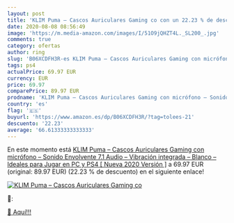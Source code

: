 ```yaml
---
layout: post
title: 'KLIM Puma – Cascos Auriculares Gaming co con un 22.23 % de descuento'
date: 2020-08-08 08:56:49
image: 'https://m.media-amazon.com/images/I/51O9jQHZT4L._SL200_.jpg'
comments: true
category: ofertas
author: ring
slug: 'B06XCDFH3R-es KLIM Puma – Cascos Auriculares Gaming con micrófono –...'
tags: ps4
actualPrice: 69.97 EUR
currency: EUR
price: 69.97
comparePrice: 89.97 EUR
prodname: 'KLIM Puma – Cascos Auriculares Gaming con micrófono – Sonido Envolvente 7.1 Audio – Vibración integrada – Blanco – Ideales para Jugar en PC y PS4 [ Nueva 2020 Versión ]'
country: 'es'
flag: '🇪🇸'
buyurl: 'https://www.amazon.es/dp/B06XCDFH3R/?tag=tolees-21'
descuento: '22.23'
average: '66.61333333333333'
---
```


En este momento está [KLIM Puma – Cascos Auriculares Gaming con micrófono – Sonido Envolvente 7.1 Audio – Vibración integrada – Blanco – Ideales para Jugar en PC y PS4 [ Nueva 2020 Versión ]](https://www.amazon.es/dp/B06XCDFH3R/?tag=tolees-21) a 69.97 EUR (original: 89.97 EUR) (22.23 %  de descuento) en el siguiente enlace!

[![KLIM Puma – Cascos Auriculares Gaming co](https://m.media-amazon.com/images/I/51O9jQHZT4L._SL200_.jpg)](https://www.amazon.es/dp/B06XCDFH3R/?tag=tolees-21)

🔎:


[🛒 Aquí!!!](https://www.amazon.es/dp/B06XCDFH3R/?tag=tolees-21)
